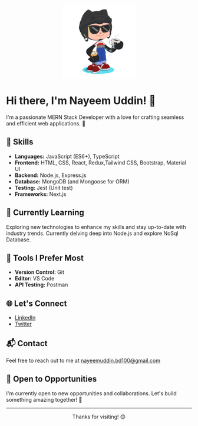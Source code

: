  <div align=center>
        <img src="https://raw.githubusercontent.com/AhmedFathyDev/AhmedFathyDev/main/GitHub.png" alt="GitHub Octocat Drinking a Cup of Coffee" height="200">
 </div>

# Hi there, I'm Nayeem Uddin! 👋

I'm a passionate MERN Stack Developer with a love for crafting seamless and efficient web applications. 🚀

## 🚀 Skills

- **Languages:** JavaScript (ES6+), TypeScript
- **Frontend:** HTML, CSS, React, Redux,Tailwind CSS, Bootstrap, Material UI
- **Backend:** Node.js, Express.js
- **Database:** MongoDB (and Mongoose for ORM)
- **Testing:** Jest (Unit test)
- **Frameworks:** Next.js

## 🌱 Currently Learning

Exploring new technologies to enhance my skills and stay up-to-date with industry trends. Currently delving deep into Node.js and explore NoSql Database.

## 🔧 Tools I Prefer Most

- **Version Control:** Git
- **Editor:** VS Code
- **API Testing:** Postman

## 🌐 Let's Connect

- [LinkedIn](https://www.linkedin.com/in/nayeemuddin-bd100/)
- [Twitter](https://twitter.com/nayeem_bd100)

## 📬 Contact

Feel free to reach out to me at nayeemuddin.bd100@gmail.com

## 💼 Open to Opportunities

I'm currently open to new opportunities and collaborations. Let's build something amazing together! 🚀

---

<p align="center">Thanks for visiting! 😊</p>

